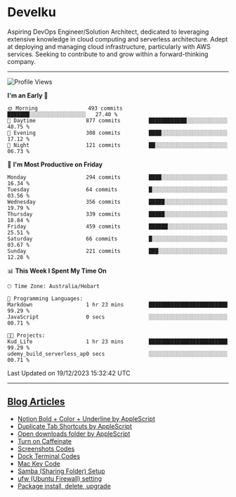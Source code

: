<h1> Develku </h1>

Aspiring DevOps Engineer/Solution Architect, dedicated to leveraging extensive knowledge in cloud computing and serverless architecture. Adept at deploying and managing cloud infrastructure, particularly with AWS services. Seeking to contribute to and grow within a forward-thinking company.


---

<!--START_SECTION:waka-->
![Profile Views](http://img.shields.io/badge/Profile%20Views-0-blue)

**I'm an Early 🐤** 

```text
🌞 Morning                493 commits         ███████░░░░░░░░░░░░░░░░░░   27.40 % 
🌆 Daytime                877 commits         ████████████░░░░░░░░░░░░░   48.75 % 
🌃 Evening                308 commits         ████░░░░░░░░░░░░░░░░░░░░░   17.12 % 
🌙 Night                  121 commits         ██░░░░░░░░░░░░░░░░░░░░░░░   06.73 % 
```
📅 **I'm Most Productive on Friday** 

```text
Monday                   294 commits         ████░░░░░░░░░░░░░░░░░░░░░   16.34 % 
Tuesday                  64 commits          █░░░░░░░░░░░░░░░░░░░░░░░░   03.56 % 
Wednesday                356 commits         █████░░░░░░░░░░░░░░░░░░░░   19.79 % 
Thursday                 339 commits         █████░░░░░░░░░░░░░░░░░░░░   18.84 % 
Friday                   459 commits         ██████░░░░░░░░░░░░░░░░░░░   25.51 % 
Saturday                 66 commits          █░░░░░░░░░░░░░░░░░░░░░░░░   03.67 % 
Sunday                   221 commits         ███░░░░░░░░░░░░░░░░░░░░░░   12.28 % 
```


📊 **This Week I Spent My Time On** 

```text
🕑︎ Time Zone: Australia/Hobart

💬 Programming Languages: 
Markdown                 1 hr 23 mins        █████████████████████████   99.29 % 
JavaScript               0 secs              ░░░░░░░░░░░░░░░░░░░░░░░░░   00.71 % 

🐱‍💻 Projects: 
Kud_Life                 1 hr 23 mins        █████████████████████████   99.29 % 
udemy_build_serverless_ap0 secs              ░░░░░░░░░░░░░░░░░░░░░░░░░   00.71 % 
```


 Last Updated on 19/12/2023 15:32:42 UTC
<!--END_SECTION:waka-->

---

## [Blog Articles](https://my-digital-garden-green-seven.vercel.app/)

<!--START_SECTION:blog-->
- [Notion Bold + Color + Underline by AppleScript](https://my-digital-garden-green-seven.vercel.app/3-resource/mac-tips/notion-bold-color-underline-by-apple-script/)
- [Duplicate Tab Shortcuts by AppleScript](https://my-digital-garden-green-seven.vercel.app/3-resource/mac-tips/duplicate-tab-shortcuts-by-apple-script/)
- [Open downloads folder by AppleScript](https://my-digital-garden-green-seven.vercel.app/3-resource/mac-tips/open-downloads-folder-by-apple-script/)
- [Turn on Caffeinate](https://my-digital-garden-green-seven.vercel.app/3-resource/mac-tips/turn-on-caffeinate/)
- [Screenshots Codes](https://my-digital-garden-green-seven.vercel.app/3-resource/mac-tips/screenshots-codes/)
- [Dock Terminal Codes](https://my-digital-garden-green-seven.vercel.app/3-resource/mac-tips/dock-terminal-codes/)
- [Mac Key Code](https://my-digital-garden-green-seven.vercel.app/3-resource/mac-tips/mac-key-code/)
- [Samba (Sharing Folder) Setup](https://my-digital-garden-green-seven.vercel.app/3-resource/ubuntu-linux/samba-sharing-folder-setup/)
- [ufw (Ubuntu Firewall) setting](https://my-digital-garden-green-seven.vercel.app/3-resource/ubuntu-linux/ufw-ubuntu-firewall-setting/)
- [Package install, delete, upgrade](https://my-digital-garden-green-seven.vercel.app/apt/package-install-delete-upgrade/)
<!--END_SECTION:blog-->
